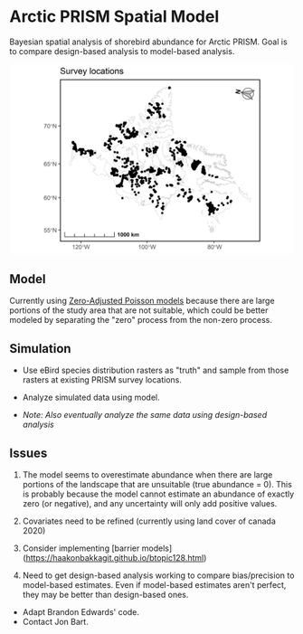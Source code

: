 # Arctic PRISM Spatial Model

 Bayesian spatial analysis of shorebird abundance for Arctic PRISM.  Goal is to compare design-based analysis to model-based analysis.
 
![PRISM survey locations](https://github.com/davidiles/Arctic-PRISM-Spatial-Model/blob/main/output/PRISM_survey_locations.png)
 
## Model

Currently using [Zero-Adjusted Poisson models](https://inlabru-org.github.io/inlabru/articles/zip_zap_models.html) because there are large portions of the study area that are not suitable, which could be better modeled by separating the "zero" process from the non-zero process.

## Simulation

- Use eBird species distribution rasters as "truth" and sample from those rasters at existing PRISM survey locations.

- Analyze simulated data using model.  

- *Note: Also eventually analyze the same data using design-based analysis* 



## Issues

1) The model seems to overestimate abundance when there are large portions of the landscape that are unsuitable (true abundance = 0). This is probably because the model cannot estimate an abundance of exactly zero (or negative), and any uncertainty will only add positive values.

2) Covariates need to be refined (currently using land cover of canada 2020)

3) Consider implementing [barrier models] (https://haakonbakkagit.github.io/btopic128.html)

4) Need to get design-based analysis working to compare bias/precision to model-based estimates.  Even if model-based estimates aren't perfect, they may be better than design-based ones.  
-  Adapt Brandon Edwards' code.
-  Contact Jon Bart.